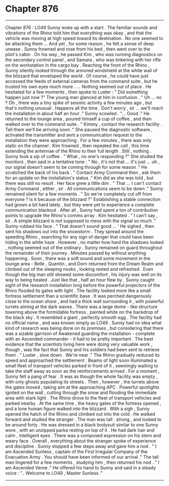 
# Chapter 876


---

Chapter 876 : LO49
Sunny woke up with a start . The familiar sounds and vibrations of the Rhino told him that everything was okay , and that the vehicle was moving at high speed toward its destination . No one seemed to be attacking them ...
And yet , for some reason , he felt a sense of deep unease . Sunny frowned and rose from his bed , then went over to the pilot's cabin . On his way , he passed Kim , who was running diagnostics on the secondary control panel , and Samara , who was tinkering with her rifle on the workstation in the cargo bay .
Reaching the front of the Rhino , Sunny silently looked through the armored windshield at the white wall of the blizzard that enveloped the world . Of course , he could have just accessed the feeds of external cameras from the command suite , but he trusted his own eyes much more .
... Nothing seemed out of place .
He hesitated for a few moments , then spoke to Luster :
" Did something happen just now ?"
The young man glanced at him in confusion .
" Uh ... no ? Oh , there was a tiny spike of seismic activity a few minutes ago , but that's nothing unusual . Happens all the time . Don't worry , sir ... we'll reach the installation in about half an hour ."
Sunny scowled .
"... Good ."
He returned to the lounge area , poured himself a cup of coffee , and then walked over to the command suite .
" Kimmy , contact the research facility . Tell them we'll be arriving soon ."
She paused the diagnostic software , activated the transmitter and sent a communication request to the installation they were approaching . For a few minutes , there was only static on the channel . Kim frowned , then repeated the call , this time extending the antennae of the Rhino to their full length .
Still , nothing .
Sunny took a sip of coffee .
" What , no one's responding ?"
She studied the monitors , then said in a tentative tone :
" No , it's not that ... it's just ... uh , our signal doesn't seem to be coming through for some reason ."
He scratched the back of his back .
" Contact Army Command then , ask them for an update on the installation's status ."
Kim did as she was told , but there was still no result . Her face grew a little dim .
" That ... I can't contact Army Command , either , sir . All communications seem to be down ."
Sunny remained silent for a few moments .
" So we're completely cut off from everyone ? Is it because of the blizzard ?"
Establishing a stable connection had grown a bit hard lately , but they were yet to experience a complete communication blackout . After all , Sunny had spent a ton of contribution points to upgrade the Rhino's comms array .
Kim hesitated .
" I can't say , sir . A simple blizzard is not supposed to mess with the signal so much ."
Sunny rubbed his face .
" That doesn't sound good ... '
He sighed , then sent his shadows out into the snowstorm . They spread around the speeding Rhino , searching for any sign of danger that could have been hiding in the white haze . However , no matter how hard the shadows looked , nothing seemed out of the ordinary .
Sunny remained on guard throughout the remainder of their journey . Minutes passed by without anything happening . Soon , there was a soft sound and some movement in the lounge area - Belle , Quentin , and Dorn returned from the Dream Realm and climbed out of the sleeping nooks , looking rested and refreshed . Even though the big man still showed some discomfort , his injury was well on its way to being healed .
Just like that , half an hour flew by . Sunny caught sight of the research installation long before the powerful projectors of the Rhino flooded its gates with light .
The facility looked more like a small fortress settlement than a scientific base . It was perched dangerously close to the ocean shore , and had a thick wall surrounding it , with powerful turrets aiming at the dark waves . There was a large dome - like structure towering above the formidable fortress , painted white on the backdrop of the black sky . It resembled a giant , perfectly smooth egg .
The facility had no official name , and was known simply as LO49 . Sunny had no idea what kind of research was being done on its premises , but considering that there was a sizable garrison of Awakened guarding the installation - complete with an Ascended commander - it had to be pretty important .
The best evidence that the scientists living here were doing very valuable work , though , was the fact that Sunny and his soldiers had been sent to retrieve them .
" Luster , slow down . We're near ."
The Rhino gradually reduced its speed and approached the settlement . Beams of light soon illuminated a small fleet of transport vehicles parked in front of it , seemingly waiting to take the staff away as soon as the reinforcements arrived .
For a moment , Sunny felt a pang of fear . It was as though the whole facility was empty , with only ghosts populating its streets .
Then , however , the turrets above the gates moved , taking aim at the approaching APC . Powerful spotlights ignited on the wall , cutting through the snow and flooding the immediate area with stark light .
The Rhino drove to the fleet of transport vehicles and parked nearby . At the same time , the heavy gates of the fortress opened , and a lone human figure walked into the blizzard .
With a sigh , Sunny opened the hatch of the Rhino and climbed out into the cold .
He walked forward and studied the stranger .
The man was tall . strong , and looked to be around forty . He was dressed in a black bodysuit similar to one Sunny wore , with an unzipped parka resting on top of it . He had dark hair and calm , intelligent eyes . There was a composed expression on his stern and weary face .
Overall , everything about the stranger spoke of experience and discipline .
Sunny stopped a few steps away and gave him a nod .
" I am Ascended Sunless , captain of the First Irregular Company of the Evacuation Army . You should have been informed of our arrival ."
The tall man lingered for a few moments , studying him , then returned his nod .
" I am Ascended Verne ."
He offered his hand to Sunny and said in a steady voice :
".. Welcome to LO49 , Master Sunless ."

---

